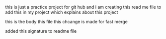 this is just a practice project for git hub and i am creating this read me file to add this in my project which explains about this project




this is the body this file
this chcange is made for fast merge


added this signature to readme file
